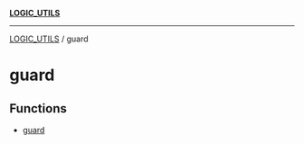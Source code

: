 [**LOGIC_UTILS**](../README.md)

***

[LOGIC_UTILS](../README.md) / guard

# guard

## Functions

- [guard](functions/guard.md)
